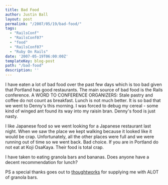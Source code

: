 ```yaml
---
title: Bad Food
author: Justin Ball
layout: post
permalink: "/2007/05/19/bad-food/"
tags:
  - "RailsConf"
  - "RailsConf07"
  - "food"
  - "RailsConf07"
  - "Ruby On Rails"
date: '2007-05-19T06:00:00Z'
templateKey: blog-post
path: "/bad-food"
description: ''
---
```


I have eaten a lot of bad food over the past few days which is too bad given that Portland has good restaurants. The main source of bad food is the Rails conference.
A WORD TO CONFERENCE ORGANIZERS:
Stale pastry and coffee do not count as breakfast.
Lunch is not much better.
It is so bad that we went to Denny's this morning. I was forced to debug my cereal - some kind of winged ant found its way into my raisin bran. Denny's food is just nasty.

I like Japanese food so we went looking for a Japanese restaurant last night. When we saw the place we kept walking because it looked like it would be crap. Unfortunately, all the other places were full and we were running out of time so we went back. Bad choice. If you are in Portland do not eat at Koji OsaKaya. Their food is total crap.

I have taken to eating granola bars and bananas. Does anyone have a decent recommendation for lunch?

PS a special thanks goes out to [thoughtworks][1] for supplying me with ALOT of granola bars.

 [1]: http://www.thoughtworks.com/index.html
